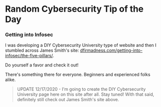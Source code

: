 # Random Cybersecurity Tip of the Day
### Getting into Infosec

I was developing a DIY Cybersecurity University type of website and then I stumbled across James Smith's site: [dfirmadness.com/getting-into-infosec/the-five-pillars/](dfirmadness.com/getting-into-infosec/the-five-pillars/).

Do yourself a favor and check it out!

There's something there for everyone. Beginners and experienced folks alike.

>UPDATE 12/17/2020 - I'm going to create the DIY Cybersecurity University page here on this site after all. Stay tuned! With that said, definitely still check out James Smith's site above.